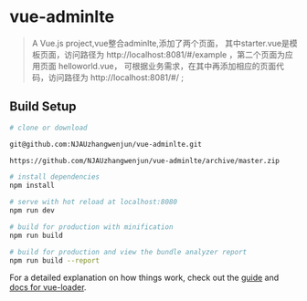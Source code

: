 # vue-adminlte

> A Vue.js project,vue整合adminlte,添加了两个页面，
  其中starter.vue是模板页面，访问路径为 http://localhost:8081/#/example ，第二个页面为应用页面 helloworld.vue，
  可根据业务需求，在其中再添加相应的页面代码，访问路径为 http://localhost:8081/#/ ;

## Build Setup

``` bash
# clone or download

git@github.com:NJAUzhangwenjun/vue-adminlte.git

https://github.com/NJAUzhangwenjun/vue-adminlte/archive/master.zip

# install dependencies
npm install

# serve with hot reload at localhost:8080
npm run dev

# build for production with minification
npm run build

# build for production and view the bundle analyzer report
npm run build --report
```

For a detailed explanation on how things work, check out the [guide](http://vuejs-templates.github.io/webpack/) and [docs for vue-loader](http://vuejs.github.io/vue-loader).
